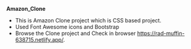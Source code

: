 **Amazon_Clone**
- This is Amazon Clone project which is CSS based project. 
- Used Font Awesome icons and Bootstrap 
- Browse the Clone project and Check in browser https://rad-muffin-638715.netlify.app/.
